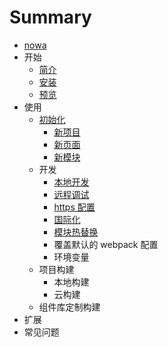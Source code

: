 # Summary

* [nowa](README.md)
* 开始
   * [简介](jian_jie.md)
   * [安装](an_zhuang.md)
   * [预览](yu_lan.md)
* 使用
   * [初始化](chu_shi_hua.md)
       * [新项目](xin_xiang_mu.md)
       * [新页面](xin_ye_mian.md)
       * [新模块](xin_mo_kuai.md)
   * 开发
       * [本地开发](ben_di_kai_fa.md)
       * [远程调试](yuan_cheng_diao_shi.md)
       * [https 配置](https_pei_zhi.md)
       * [国际化](guo_ji_hua.md)
       * [模块热替换](mokuai_re_ti_huan.md)
       * 覆盖默认的 webpack 配置
       * 环境变量
   * 项目构建
       * 本地构建
       * 云构建
   * 组件库定制构建
* 扩展
* 常见问题

